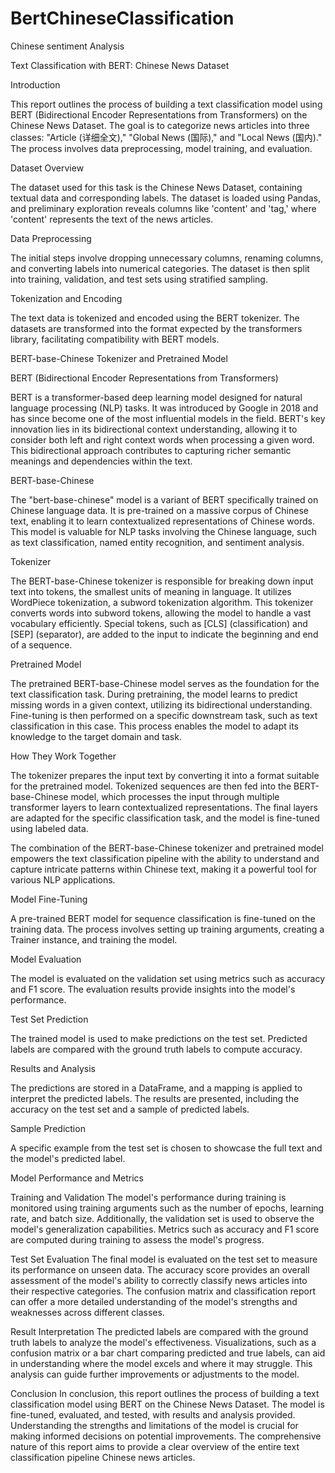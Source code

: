 # BertChineseClassification

Chinese sentiment Analysis

Text Classification with BERT: Chinese News Dataset

Introduction

This report outlines the process of building a text classification model using BERT (Bidirectional Encoder Representations from Transformers) on the Chinese News Dataset. The goal is to categorize news articles into three classes: "Article (详细全文)," "Global News (国际)," and "Local News (国内)." The process involves data preprocessing, model training, and evaluation.

Dataset Overview

The dataset used for this task is the Chinese News Dataset, containing textual data and corresponding labels. The dataset is loaded using Pandas, and preliminary exploration reveals columns like 'content' and 'tag,' where 'content' represents the text of the news articles.

Data Preprocessing

The initial steps involve dropping unnecessary columns, renaming columns, and converting labels into numerical categories. The dataset is then split into training, validation, and test sets using stratified sampling.

Tokenization and Encoding

The text data is tokenized and encoded using the BERT tokenizer. The datasets are transformed into the format expected by the transformers library, facilitating compatibility with BERT models.

BERT-base-Chinese Tokenizer and Pretrained Model

BERT (Bidirectional Encoder Representations from Transformers)

BERT is a transformer-based deep learning model designed for natural language processing (NLP) tasks. It was introduced by Google in 2018 and has since become one of the most influential models in the field. BERT's key innovation lies in its bidirectional context understanding, allowing it to consider both left and right context words when processing a given word. This bidirectional approach contributes to capturing richer semantic meanings and dependencies within the text.

BERT-base-Chinese

The "bert-base-chinese" model is a variant of BERT specifically trained on Chinese language data. It is pre-trained on a massive corpus of Chinese text, enabling it to learn contextualized representations of Chinese words. This model is valuable for NLP tasks involving the Chinese language, such as text classification, named entity recognition, and sentiment analysis.

Tokenizer

The BERT-base-Chinese tokenizer is responsible for breaking down input text into tokens, the smallest units of meaning in language. It utilizes WordPiece tokenization, a subword tokenization algorithm. This tokenizer converts words into subword tokens, allowing the model to handle a vast vocabulary efficiently. Special tokens, such as [CLS] (classification) and [SEP] (separator), are added to the input to indicate the beginning and end of a sequence.

Pretrained Model

The pretrained BERT-base-Chinese model serves as the foundation for the text classification task. During pretraining, the model learns to predict missing words in a given context, utilizing its bidirectional understanding. Fine-tuning is then performed on a specific downstream task, such as text classification in this case. This process enables the model to adapt its knowledge to the target domain and task.

How They Work Together

The tokenizer prepares the input text by converting it into a format suitable for the pretrained model. Tokenized sequences are then fed into the BERT-base-Chinese model, which processes the input through multiple transformer layers to learn contextualized representations. The final layers are adapted for the specific classification task, and the model is fine-tuned using labeled data.

The combination of the BERT-base-Chinese tokenizer and pretrained model empowers the text classification pipeline with the ability to understand and capture intricate patterns within Chinese text, making it a powerful tool for various NLP applications.

Model Fine-Tuning

A pre-trained BERT model for sequence classification is fine-tuned on the training data. The process involves setting up training arguments, creating a Trainer instance, and training the model.

Model Evaluation

The model is evaluated on the validation set using metrics such as accuracy and F1 score. The evaluation results provide insights into the model's performance.

Test Set Prediction

The trained model is used to make predictions on the test set. Predicted labels are compared with the ground truth labels to compute accuracy.

Results and Analysis

The predictions are stored in a DataFrame, and a mapping is applied to interpret the predicted labels. The results are presented, including the accuracy on the test set and a sample of predicted labels.

Sample Prediction

A specific example from the test set is chosen to showcase the full text and the model's predicted label.

Model Performance and Metrics

Training and Validation
The model's performance during training is monitored using training arguments such as the number of epochs, learning rate, and batch size. Additionally, the validation set is used to observe the model's generalization capabilities. Metrics such as accuracy and F1 score are computed during training to assess the model's progress.

Test Set Evaluation
The final model is evaluated on the test set to measure its performance on unseen data. The accuracy score provides an overall assessment of the model's ability to correctly classify news articles into their respective categories. The confusion matrix and classification report can offer a more detailed understanding of the model's strengths and weaknesses across different classes.

Result Interpretation
The predicted labels are compared with the ground truth labels to analyze the model's effectiveness. Visualizations, such as a confusion matrix or a bar chart comparing predicted and true labels, can aid in understanding where the model excels and where it may struggle. This analysis can guide further improvements or adjustments to the model.

Conclusion
In conclusion, this report outlines the process of building a text classification model using BERT on the Chinese News Dataset. The model is fine-tuned, evaluated, and tested, with results and analysis provided. Understanding the strengths and limitations of the model is crucial for making informed decisions on potential improvements. The comprehensive nature of this report aims to provide a clear overview of the entire text classification pipeline Chinese news articles.
